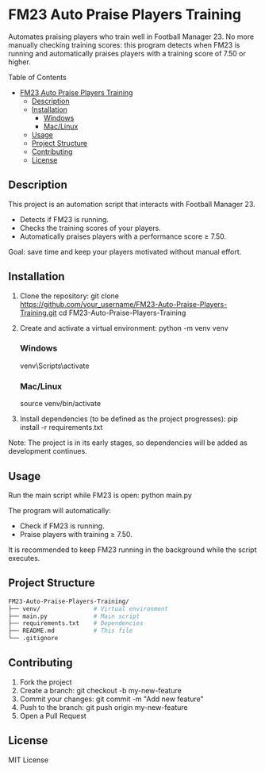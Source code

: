 # FM23 Auto Praise Players Training

Automates praising players who train well in Football Manager 23.
No more manually checking training scores: this program detects when FM23 is running and automatically praises players with a training score of 7.50 or higher.

Table of Contents

- [FM23 Auto Praise Players Training](#fm23-auto-praise-players-training)
  - [Description](#description)
  - [Installation](#installation)
    - [Windows](#windows)
    - [Mac/Linux](#maclinux)
  - [Usage](#usage)
  - [Project Structure](#project-structure)
  - [Contributing](#contributing)
  - [License](#license)

## Description

This project is an automation script that interacts with Football Manager 23.

- Detects if FM23 is running.
- Checks the training scores of your players.
- Automatically praises players with a performance score ≥ 7.50.

Goal: save time and keep your players motivated without manual effort.

## Installation

1. Clone the repository:
   git clone <https://github.com/your_username/FM23-Auto-Praise-Players-Training.git>
   cd FM23-Auto-Praise-Players-Training

2. Create and activate a virtual environment:
   python -m venv venv

   ### Windows

   venv\Scripts\activate

   ### Mac/Linux

   source venv/bin/activate

3. Install dependencies (to be defined as the project progresses):
   pip install -r requirements.txt

Note: The project is in its early stages, so dependencies will be added as development continues.

## Usage

Run the main script while FM23 is open:
   python main.py

The program will automatically:

- Check if FM23 is running.
- Praise players with training ≥ 7.50.

It is recommended to keep FM23 running in the background while the script executes.

## Project Structure

```bash
FM23-Auto-Praise-Players-Training/
├── venv/               # Virtual environment
├── main.py             # Main script
├── requirements.txt    # Dependencies
├── README.md           # This file
└── .gitignore
```

## Contributing

1. Fork the project
2. Create a branch: git checkout -b my-new-feature
3. Commit your changes: git commit -m "Add new feature"
4. Push to the branch: git push origin my-new-feature
5. Open a Pull Request

## License

MIT License
